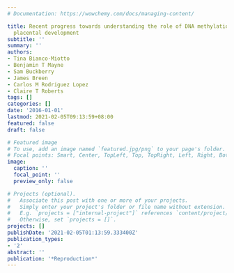 ```yaml
---
# Documentation: https://wowchemy.com/docs/managing-content/

title: Recent progress towards understanding the role of DNA methylation in human
  placental development
subtitle: ''
summary: ''
authors:
- Tina Bianco-Miotto
- Benjamin T Mayne
- Sam Buckberry
- James Breen
- Carlos M Rodriguez Lopez
- Claire T Roberts
tags: []
categories: []
date: '2016-01-01'
lastmod: 2021-02-05T09:13:59+08:00
featured: false
draft: false

# Featured image
# To use, add an image named `featured.jpg/png` to your page's folder.
# Focal points: Smart, Center, TopLeft, Top, TopRight, Left, Right, BottomLeft, Bottom, BottomRight.
image:
  caption: ''
  focal_point: ''
  preview_only: false

# Projects (optional).
#   Associate this post with one or more of your projects.
#   Simply enter your project's folder or file name without extension.
#   E.g. `projects = ["internal-project"]` references `content/project/deep-learning/index.md`.
#   Otherwise, set `projects = []`.
projects: []
publishDate: '2021-02-05T01:13:59.333400Z'
publication_types:
- '2'
abstract: ''
publication: '*Reproduction*'
---
```

